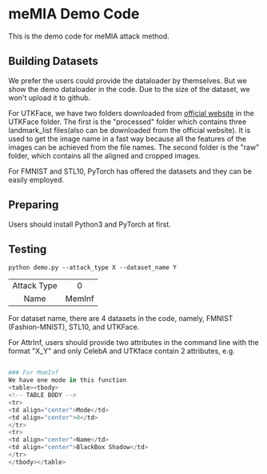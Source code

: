 # meMIA Demo Code

This is the demo code for meMIA attack method.

## Building Datasets
We prefer the users could provide the dataloader by themselves. But we show the demo dataloader in the code. Due to the size of the dataset, we won't upload it to github.

For UTKFace, we have two folders downloaded from [official website](https://susanqq.github.io/UTKFace/) in the UTKFace folder. The first is the "processed" folder which contains three landmark_list files(also can be downloaded from the official website). It is used to get the image name in a fast way because all the features of the images can be achieved from the file names. The second folder is the "raw" folder, which contains all the aligned and cropped images. 

For FMNIST and STL10, PyTorch has offered the datasets and they can be easily employed.

## Preparing
Users should install Python3 and PyTorch at first.

## Testing
```python demo.py --attack_type X --dataset_name Y```

<table><tbody>
<!-- TABLE BODY -->
<tr>
<td align="center">Attack Type</td>
<td align="center">0</td>
</tr>
<tr>
<td align="center">Name</td>
<td align="center">MemInf</td>
</tr>
</tbody></table>

For dataset name, there are 4 datasets in the code, namely, FMNIST (Fashion-MNIST), STL10, and UTKFace.

For AttrInf, users should provide two attributes in the command line with the format "X_Y" and only CelebA and UTKface contain 2 attributes, e.g. 
```python meMIA_main.py --attack_type 0 --dataset_name purchase --mode -1 --train_shadow --train_model

### For MemInf
We have one mode in this function
<table><tbody>
<!-- TABLE BODY -->
<tr>
<td align="center">Mode</td>
<td align="center">0</td>
</tr>
<tr>
<td align="center">Name</td>
<td align="center">BlackBox Shadow</td>
</tr>
</tbody></table>

